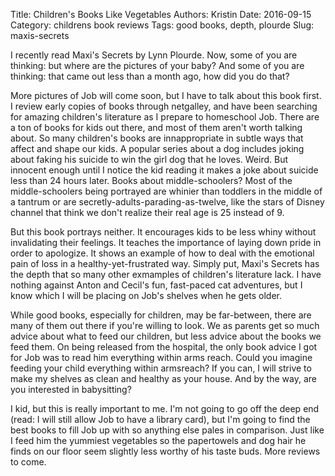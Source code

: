 Title: Children's Books Like Vegetables
Authors: Kristin
Date: 2016-09-15
Category: childrens book reviews
Tags: good books, depth, plourde
Slug: maxis-secrets

I recently read Maxi's Secrets by Lynn Plourde. Now, some of you are thinking: but where are the pictures of your baby? And some of you are thinking: that came out less than a month ago, how did you do that?

More pictures of Job will come soon, but I have to talk about this book first. I review early copies of books through netgalley, and have been searching for amazing children's literature as I prepare to homeschool Job. There are a ton of books for kids out there, and most of them aren't worth talking about. So many children's books are innappropriate in subtle ways that affect and shape our kids. A popular series about a dog includes joking about faking his suicide to win the girl dog that he loves. Weird. But innocent enough until I notice the kid reading it makes a joke about suicide less than 24 hours later. Books about middle-schoolers? Most of the middle-schoolers being portrayed are whinier than toddlers in the middle of a tantrum or are secretly-adults-parading-as-twelve, like the stars of Disney channel that think we don't realize their real age is 25 instead of 9.

But this book portrays neither. It encourages kids to be less whiny without invalidating their feelings. It teaches the importance of laying down pride in order to apologize. It shows an example of how to deal with the emotional pain of loss in a healthy-yet-frustrated way. Simply put, Maxi's Secrets has the depth that so many other exmamples of children's literature lack. I have nothing against Anton and Cecil's fun, fast-paced cat adventures, but I know which I will be placing on Job's shelves when he gets older.

While good books, especially for children, may be far-between, there are many of them out there if you're willing to look. We as parents get so much advice about what to feed our children, but less advice about the books we feed them. On being released from the hospital, the only book advice I got for Job was to read him everything within arms reach. Could you imagine feeding your child everything within armsreach? If you can, I will strive to make my shelves as clean and healthy as your house. And by the way, are you interested in babysitting?

I kid, but this is really important to me. I'm not going to go off the deep end (read: I will still allow Job to have a library card), but I'm going to find the best books to fill Job up with so anything else pales in comparison. Just like I feed him the yummiest vegetables so the papertowels and dog hair he finds on our floor seem slightly less worthy of his taste buds. More reviews to come.
